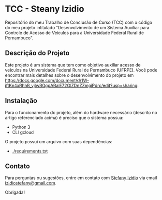 # TCC - Steany Izidio

Repositório do meu Trabalho de Conclusão de Curso (TCC) com o código do meu projeto intitulado "Desenvolvimento de um Sistema Auxiliar para Controle de Acesso de Veículos para a Universidade Federal Rural de Pernambuco".

## Descrição do Projeto

Este projeto é um sistema que tem como objetivo auxiliar acesso de veículos na Universidade Federal Rural de Pernambuco (UFRPE). Você pode encontrar mais detalhes sobre o desenvolvimento do projeto em <a href = "https://docs.google.com/document/d/1W-iftKn4xRhhB_yjlwBOgpABaiE72OlZDnZZmgjPdrc/edit?usp=sharing">https://docs.google.com/document/d/1W-iftKn4xRhhB_yjlwBOgpABaiE72OlZDnZZmgjPdrc/edit?usp=sharing</a>.

## Instalação

Para o funcionamento do projeto, além do hardware necessário (descrito no artigo referenciado acima) é preciso que o sistema possua:

- Python 3
- CLI gcloud

O projeto possui um arquivo com suas dependências:

- <a href = "https://github.com/Stefanyvitoria/TCC/blob/master/requirements.txt">./requirements.txt</a>

## Contato

Para perguntas ou sugestões, entre em contato com <a href = "https://github.com/Stefanyvitoria">Stefany Izidio</a> via email <a href = "mailto:izidiostefany@gmail.com">izidiostefany@gmail.com</a>.

Obrigada!

